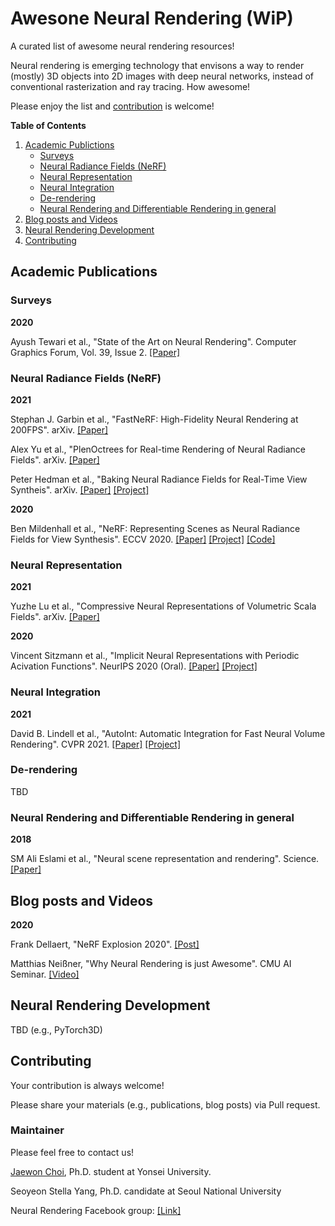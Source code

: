 # Awesone Neural Rendering (WiP)

A curated list of awesome neural rendering resources!

Neural rendering is emerging technology that envisons a way to render (mostly) 3D objects into 2D images with deep neural networks, instead of conventional rasterization and ray tracing. How awesome!

Please enjoy the list and [contribution](#contributing) is welcome!

**Table of Contents**

1. [Academic Publictions](#academic-publications)
    * [Surveys](#surveys)
    * [Neural Radiance Fields (NeRF)](#neural-radiance-fields-nerf)
    * [Neural Representation](#neural-representation)
    * [Neural Integration](#neural-integration)
    * [De-rendering](#de-rendering)
    * [Neural Rendering and Differentiable Rendering in general](#neural-rendering-and-differentiable-rendering-in-general)
3. [Blog posts and Videos](#blog-posts-and-videos)
4. [Neural Rendering Development](#neural-rendering-development)
5. [Contributing](#contributing)

## Academic Publications


### Surveys

**2020**

Ayush Tewari et al., "State of the Art on Neural Rendering". Computer Graphics Forum, Vol. 39, Issue 2. [[Paper]](https://arxiv.org/abs/2004.03805)

### Neural Radiance Fields (NeRF)

**2021**

Stephan J. Garbin et al., "FastNeRF: High-Fidelity Neural Rendering at 200FPS". arXiv. [[Paper]](https://arxiv.org/abs/2103.10380)

Alex Yu et al., "PlenOctrees for Real-time Rendering of Neural Radiance Fields". arXiv. [[Paper]](https://arxiv.org/abs/2103.14024)

Peter Hedman et al., "Baking Neural Radiance Fields for Real-Time View Syntheis". arXiv. [[Paper]](https://arxiv.org/abs/2103.14645) [[Project]](https://phog.github.io/snerg/)

**2020**

Ben Mildenhall et al., "NeRF: Representing Scenes as Neural Radiance Fields for View Synthesis". ECCV 2020. [[Paper]](https://arxiv.org/abs/2003.08934) [[Project]](https://www.matthewtancik.com/nerf) [[Code]](https://github.com/bmild/nerf)

### Neural Representation

**2021**

Yuzhe Lu et al., "Compressive Neural Representations of Volumetric Scala Fields". arXiv. [[Paper]](https://arxiv.org/abs/2104.04523)

**2020**

Vincent Sitzmann et al., "Implicit Neural Representations with Periodic Acivation Functions". NeurIPS 2020 (Oral). [[Paper]](https://arxiv.org/abs/2006.09661) [[Project]](https://vsitzmann.github.io/siren/)

### Neural Integration

**2021**

David B. Lindell et al., "AutoInt: Automatic Integration for Fast Neural Volume Rendering". CVPR 2021. [[Paper]](https://arxiv.org/abs/2012.01714) [[Project]](http://www.computationalimaging.org/publications/automatic-integration/)

### De-rendering

TBD

### Neural Rendering and Differentiable Rendering in general

**2018**

SM Ali Eslami et al., "Neural scene representation and rendering". Science. [[Paper]](https://science.sciencemag.org/content/360/6394/1204.abstract)

## Blog posts and Videos

**2020**

Frank Dellaert, "NeRF Explosion 2020". [[Post]](https://dellaert.github.io/NeRF/)

Matthias Neißner, "Why Neural Rendering is just Awesome". CMU AI Seminar. [[Video]](https://www.youtube.com/watch?v=zNvS5hQsWEo)

## Neural Rendering Development

TBD (e.g., PyTorch3D)

## Contributing

Your contribution is always welcome!

Please share your materials (e.g., publications, blog posts) via Pull request.

### Maintainer

Please feel free to contact us!

[Jaewon Choi](https://sites.google.com/view/jaewon-choi), Ph.D. student at Yonsei University.

Seoyeon Stella Yang, Ph.D. candidate at Seoul National University

Neural Rendering Facebook group: [[Link]](https://www.facebook.com/groups/neuralrendering)
